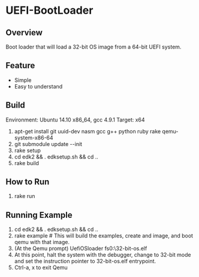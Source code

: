 UEFI-BootLoader
=============

## Overview
Boot loader that will load a 32-bit OS image from a 64-bit UEFI system.

## Feature
* Simple
* Easy to understand

## Build
Environment: Ubuntu 14.10 x86_64, gcc 4.9.1
Target: x64

1. apt-get install git uuid-dev nasm gcc g++ python ruby rake qemu-system-x86-64
2. git submodule update --init
3. rake setup
4. cd edk2 && . edksetup.sh && cd ..
5. rake build

## How to Run
1. rake run

## Running Example
1. cd edk2 && . edksetup.sh && cd ..
2. rake example     # This will build the examples, create and image, and boot qemu with that image.
3. (At the Qemu prompt) UefiOSloader fs0:\32-bit-os.elf
4. At this point, halt the system with the debugger, change to 32-bit mode and set the instruction pointer to 32-bit-os.elf entrypoint.
5. Ctrl-a, x to exit Qemu

